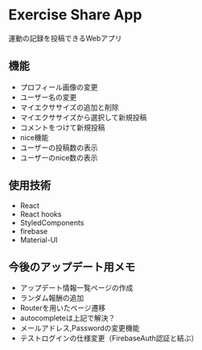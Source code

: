 # Exercise Share App

運動の記録を投稿できるWebアプリ

## 機能

* プロフィール画像の変更
* ユーザー名の変更
* マイエクササイズの追加と削除
* マイエクササイズから選択して新規投稿
* コメントをつけて新規投稿
* nice機能
* ユーザーの投稿数の表示
* ユーザーのnice数の表示

## 使用技術

* React
* React hooks
* StyledComponents
* firebase
* Material-UI

## 今後のアップデート用メモ

* アップデート情報一覧ページの作成
* ランダム報酬の追加
* Routerを用いたページ遷移
* autocompleteは上記で解決？
* メールアドレス,Passwordの変更機能
* テストログインの仕様変更（FirebaseAuth認証と結ぶ）